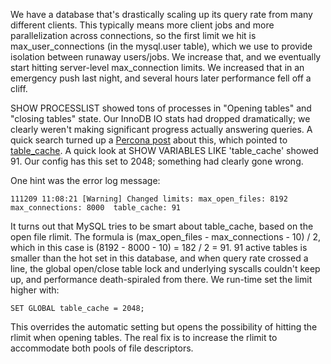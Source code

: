 <!--# set var="title" value="The dangers of max_connections" -->
<!--# set var="date" value="December 9, 2011" -->

<!--# include file="include/top.html" -->

We have a database that's drastically scaling up its query rate from many different clients. This typically means more client jobs and more parallelization across connections, so the first limit we hit is max\_user\_connections (in the mysql.user table), which we use to provide isolation between runaway users/jobs. We increase that, and we eventually start hitting server-level max\_connection limits. We increased that in an emergency push last night, and several hours later performance fell off a cliff.

SHOW PROCESSLIST showed tons of processes in "Opening tables" and "closing tables" state. Our InnoDB IO stats had dropped dramatically; we clearly weren't making significant progress actually answering queries. A quick search turned up a [Percona post](http://www.mysqlperformanceblog.com/2006/11/21/opening-tables-scalability/) about this, which pointed to [table\_cache](http://dev.mysql.com/doc/refman/5.0/en/table-cache.html). A quick look at SHOW VARIABLES LIKE 'table\_cache' showed 91. Our config has this set to 2048; something had clearly gone wrong.

One hint was the error log message:

    111209 11:08:21 [Warning] Changed limits: max_open_files: 8192  max_connections: 8000  table_cache: 91

It turns out that MySQL tries to be smart about table\_cache, based on the open file rlimit. The formula is (max\_open\_files - max\_connections - 10) / 2, which in this case is (8192 - 8000 - 10) = 182 / 2 = 91. 91 active tables is smaller than the hot set in this database, and when query rate crossed a line, the global open/close table lock and underlying syscalls couldn't keep up, and performance death-spiraled from there. We run-time set the limit higher with:

    SET GLOBAL table_cache = 2048;

This overrides the automatic setting but opens the possibility of hitting the rlimit when opening tables. The real fix is to increase the rlimit to accommodate both pools of file descriptors.

<!--# include file="include/bottom.html" -->
